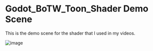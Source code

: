 # Godot_BoTW_Toon_Shader Demo Scene

This is the demo scene for the shader that I used in my videos.

![image](https://user-images.githubusercontent.com/81257780/132559720-3b61db3a-b88d-422c-aaa4-9a5bb9fab3f2.png)

